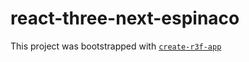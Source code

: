 # react-three-next-espinaco

This project was bootstrapped with [`create-r3f-app`](https://github.com/utsuboco/create-r3f-app)